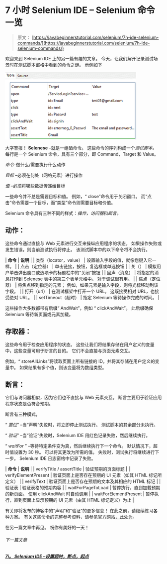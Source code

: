 # 7 小时 Selenium IDE – Selenium 命令一览

> 原文： [https://javabeginnerstutorial.com/selenium/7h-ide-selenium-commands/](https://javabeginnerstutorial.com/selenium/7h-ide-selenium-commands/)

欢迎来到 Selenium IDE 上的另一篇有趣的文章。 今天，让我们解开记录测试场景时在测试脚本窗格中看到的命令之谜。 示例如下

![Test Script](img/5e6a31e752f4393906936f5e686f5d93.png)

大字警报！ **Selenese** –就是一组硒命令。 这些命令的序列构成一个*测试脚本。* 每行是一个 Selenium 命令，具有三个部分，即 Command，Target 和 Value。

*命令*-做什么/需要执行什么动作

*目标* –必须在何处（网络元素）进行操作

*值* –必须将哪些数据传递给目标

一些命令并不总是需要目标和值。 例如，“ close”命令用于关闭窗口。 而“点击”命令需要一个目标，而“类型”命令则需要目标和价值。

Selenium 命令具有三种不同的样式：*操作，访问器*和*断言。*

## 动作：

这些命令通过直接与 Web 元素进行交互来操纵应用程序的状态。 如果操作失败或发生错误，则当前测试执行将停止。 该测试脚本中的以下命令将不会执行。

| **命令** | **说明** |
| 类型（locator，value） | 设置输入字段的值，就像您键入它一样。 |
| 点击（定位器） | 单击链接，按钮，复选框或单选按钮 |
| 关（） | 模拟用户单击弹出窗口或选项卡的标题栏中的“关闭”按钮 |
| 回声（消息） | 将指定的消息打印到 Selenese 表中的第三个表单元格中。 对于调试很有用。 |
| 焦点（定位器） | 将焦点移到指定的元素； 例如，如果元素是输入字段，则将光标移动到该字段。 |
| 打开（url） | 在测试框架中打开一个 URL。 这既接受相对 URL，也接受绝对 URL。 |
| setTimeout（超时） | 指定 Selenium 等待操作完成的时间。 |

这些操作大多数都带有后缀“ AndWait”，例如 “ clickAndWait”。 此后缀确保 Selenium 等待新页面或元素加载。

## 存取器：

这些命令用于检查应用程序的状态。 这些让我们将结果存储在用户定义的变量中，这些变量可用于断言的目的。 它们不会直接与页面元素交互。

例如，“ storeAllLinks”将读取页面上所有链接的 ID，并将其存储在用户定义的变量中。 如果结果有多个值，则该变量将为数组类型。

## 断言：

它们与访问器相似，因为它们也不直接与 Web 元素交互。 断言主要用于验证应用程序状态是否符合预期。

断言有三种模式，

“ *置位*” –当“声明”失败时，将立即停止测试执行。 测试脚本的其余部分未执行。

“ *验证*” –当“验证”失败时，Selenium IDE 用红色记录失败，然后继续执行。

“ *waitFor* ” –等待特定条件变为真，然后继续执行下一个命令。 默认情况下，超时值设置为 30 秒。 可以将其更改为所需的值。 失败时，测试执行将继续进行下一步。 Selenium IDE 日志窗格中记录了失败。

| **命令** | **说明** |
| verifyTitle / assertTitle | 验证预期的页面标题 |
| verifyElementPresent | 验证页面上是否存在预期的 UI 元素（如其 HTML 标记所定义） |
| verifyText | 验证页面上是否存在预期的文本及其相应的 HTML 标记 |
| 验证表 | 验证表格的预期内容 |
| waitForPageToLoad | 暂停执行，直到加载预期的新页面。 使用 clickAndWait 时自动调用 |
| waitForElementPresent | 暂停执行，直到页面上显示预期的 UI 元素（由其 HTML 标记定义）为止 |

有关即将发布的博客中的“声明”和“验证”的更多信息！ 在此之前，请继续练习各种方案。 有关这些命令的完整参考资料，请参见官方网站[，此处为](http://release.seleniumhq.org/selenium-core/1.0.1/reference.html#accessors)。

在另一篇文章中再见。 祝你有美好的一天！

###### 下一篇文章

##### [7i。 Selenium IDE –设置超时，断点，起点](https://javabeginnerstutorial.com/selenium/7i-ide-timeouts-breakpoints-startpoints/ "7i. Selenium IDE – Setting timeouts, breakpoints, start points")